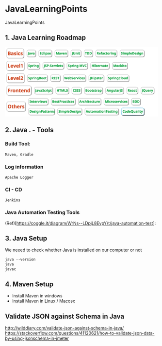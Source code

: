 # JavaLearningPoints
JavaLearningPoints


## 1. Java Learning Roadmap

![Java Learning Roadmap](https://github.com/josdoaitran/JavaLearningPoints/blob/master/JavaLearningRoadMap.png)

## 2. Java . - Tools

### Build Tool:
```
Maven, Gradle
```
### Log information
```
Apache Logger
```

### CI - CD
```
Jenkins
```
### Java Automation Testing Tools

(Ref)[https://coggle.it/diagram/WrNs--LDpjL8EvpY/t/java-automation-test]:

## 3. Java Setup 

We neeed to check whether Java is installed on our computer or not 
```
java --version
java 
javac
```

## 4. Maven Setup

- Install Maven in windows
- Install Maven in Linux / Macosx


## Validate JSON against Schema in Java

http://wilddiary.com/validate-json-against-schema-in-java/
https://stackoverflow.com/questions/41120621/how-to-validate-json-data-by-using-jsonschema-in-jmeter

